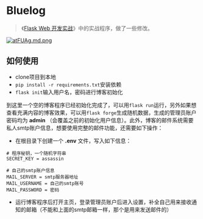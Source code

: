 # Bluelog

> 《[Flask Web 开发实战](http://helloflask.com/book)》中的实战程序，做了一些修改。

[![atFUAg.md.png](https://s1.ax1x.com/2020/08/02/atFUAg.md.png)](https://imgchr.com/i/atFUAg)

## 如何使用

- clone项目到本地
- `pip install -r requirements.txt`安装依赖
- `flask init`输入用户名，密码进行博客初始化

到这里一个空的博客程序已经初始化完成了，可以用`flask run`运行，另外如果想查看充满内容的博客效果，可以用`flask forge`生成随机数据，生成的管理员账户密码均为 **admin** （会覆盖之前的初始化用户信息）。此外，博客的邮件系统需要私人smtp账户信息，想要使用完整的邮件功能，还需要如下操作：

- 在根目录下创建一个 **.env** 文件，写入如下信息：
```
# 程序秘钥，一个随机字符串
SECRET_KEY = assassin

# 自己的smtp账户信息
MAIL_SERVER = smtp服务器地址
MAIL_USERNAME = 自己的smtp账号
MAIL_PASSWORD = 密码
```
- 运行博客程序后打开主页，登录管理员账户后进入设置，补全自己用来接收通知的邮箱（不能和上面的smtp邮箱一样，那个是用来发送邮件的）
